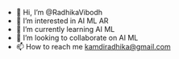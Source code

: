 - 👋 Hi, I’m @RadhikaVibodh
- 👀 I’m interested in AI ML AR
- 🌱 I’m currently learning AI ML
- 💞️ I’m looking to collaborate on AI ML
- 📫 How to reach me kamdiradhika@gmail.com

<!---
RadhikaVibodh/RadhikaVibodh is a ✨ special ✨ repository because its `README.md` (this file) appears on your GitHub profile.
You can click the Preview link to take a look at your changes.
--->
